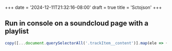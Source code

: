 +++
date = '2024-12-11T21:32:16-08:00'
draft = true
title = 'Sctojson'
+++

## Run in console on a soundcloud page with a playlist
```js
copy([...document.querySelectorAll('.trackItem__content')].map(ele => {return ({'artist' : ele.querySelectorAll('a')[0].innerHTML, 'track' : ele.querySelectorAll('a')[1].innerHTML, 'url' : ele.querySelectorAll('a')[1].href})}))
```